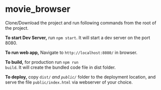 # movie_browser

Clone/Download the project and run following commands from the root of the project.
<br/>

<strong>To start Dev Server,</strong> run <code>npm start</code>. It will start a dev server on the port 8080.
<br/>

<strong>To run web app,</strong> Navigate to <code>http://localhost:8080/</code> in browser.
<br/>

<strong>To build,</strong> for production run <code>npm run build</code>. It will create the bundled code file in dist folder.
<br>

<strong>To deploy,</strong> copy <code>dist/*</code> and <code>public/*</code> folder to the deployment location, and serve the file
<code>public/index.html</code> via webserver of your choice.
